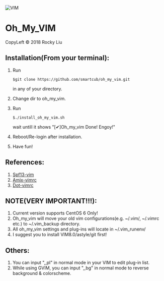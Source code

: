 ![VIM](https://upload.wikimedia.org/wikipedia/commons/9/9f/Vimlogo.svg)

# Oh_My_VIM

CopyLeft © 2018 Rocky Liu

## Installation(From your terminal):

1. Run 

    `$git clone https://github.com/smartcub/oh_my_vim.git`

   in any of your directory.

2. Change dir to oh_my_vim.
3. Run 

    `$./install_oh_my_vim.sh`

   wait untill it shows "[✔]Oh_my_vim Done! Engoy!"

4. Reboot/Re-login after installation.
5. Have fun!

## References:

1. [Spf13-vim](https://github.com/spf13/spf13-vim)
2. [Amix-vimrc](https://github.com/amix/vimrc)
3. [Dot-vimrc](https://github.com/humiaozuzu/dot-vimrc)

## NOTE(__VERY IMPORTANT!!!__): 

1. Current version supports CentOS 6 Only!
2. Oh_my_vim will move your old vim configurations(e.g. ~/.vim/, ~/.vimrc etc.) to ~/.vim_backup
   directory.
3. All oh_my_vim settings and plug-ins will locate in ~/.vim_runenv/
4. I suggest you to install VIM8.0/astyle/git first!

## Others:

1. You can input ",,pl" in normal mode in your VIM to edit plug-in list.
2. While using GVIM, you can input ",,bg" in normal mode to reverse background & colorscheme.
